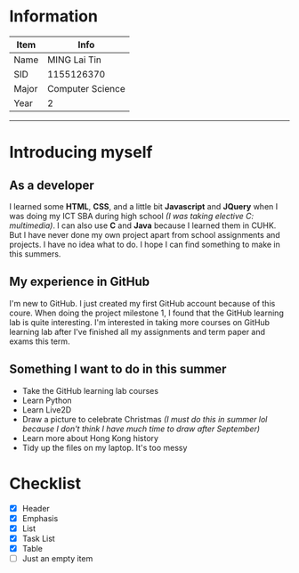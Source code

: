 # Information

Item | Info
-----|------------
Name| MING Lai Tin
SID| 1155126370
Major| Computer Science
Year| 2
------------------

# Introducing myself
## As a developer
I  learned some **HTML**, **CSS**, and a little bit **Javascript** and **JQuery** when I was doing my ICT SBA during high school *(I was taking elective C: multimedia)*. I can also use **C** and **Java** because I learned them in CUHK. But I have never done my own project apart from school assignments and projects. I have no idea what to do. I hope I can find something to make in this summers. 

## My experience in GitHub
I'm new to GitHub. I just created my first GitHub account because of this coure. When doing the project milestone 1, I found that the GitHub learning lab is quite interesting. I'm interested in taking more courses on GitHub learning lab after I've finished all my assignments and term paper and exams this term.

## Something I want to do in this summer
* Take the GitHub learning lab courses
* Learn Python
* Learn Live2D
* Draw a picture to celebrate Christmas _(I must do this in summer lol because I don't think I have much time to draw after September)_
* Learn more about Hong Kong history
* Tidy up the files on my laptop. It's too messy

# Checklist
- [x] Header
- [x] Emphasis
- [x] List
- [x] Task List
- [x] Table
- [ ] Just an empty item
